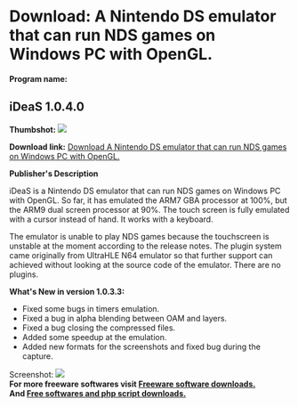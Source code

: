 # Download: A Nintendo DS emulator that can run NDS games on Windows PC with OpenGL.

**Program name:**

## iDeaS 1.0.4.0

  
**Thumbshot:** ![](http://www.freewarefiles.com/screenshot/ideasemulator_md.jpg)   
  
**Download link:** [Download A Nintendo DS emulator that can run NDS games on Windows PC with OpenGL.](http://freesoftwares.boysofts.com/IDeaS_program_28814.html)  
  


**Publisher's Description**  
  


iDeaS is a Nintendo DS emulator that can run NDS games on Windows PC with OpenGL. So far, it has emulated the ARM7 GBA processor at 100%, but the ARM9 dual screen processor at 90%. The touch screen is fully emulated with a cursor instead of hand. It works with a keyboard. 

The emulator is unable to play NDS games because the touchscreen is unstable at the moment according to the release notes. The plugin system came originally from UltraHLE N64 emulator so that further support can achieved without looking at the source code of the emulator. There are no plugins.

**What's New in version 1.0.3.3:**

  * Fixed some bugs in timers emulation. 
  * Fixed a bug in alpha blending between OAM and layers. 
  * Fixed a bug closing the compressed files. 
  * Added some speedup at the emulation. 
  * Added new formats for the screenshots and fixed bug during the capture. 

  
  
Screenshot: ![](http://www.freewarefiles.com/screenshot/ideasemulator.jpg)   
**For more freeware softwares visit [Freeware software downloads.](http://freesoftwares.boysofts.com/)**   
**And [Free softwares and php script downloads.](http://www.boysofts.com/)**
